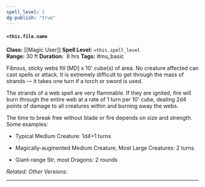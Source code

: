 ```yaml
---
spell_level: 2
dg-publish: "true"
---
```


#### `=this.file.name`

**Class:** [[Magic User]]
**Spell Level:** `=this.spell_level`  
**Range:**  30 ft
**Duration:**  8 hrs
**Tags:** #mu_basic 

Fibrous, sticky webs fill [MD] x 10' cube(s) of area. No creature affected can cast spells or attack. It is extremely difficult to get through the mass of strands — it takes one turn if a torch or sword is used. 

The strands of a web spell are very flammable. If they are ignited, fire will burn through the entire web at a rate of 1 turn per 10' cube, dealing 2d4 points of damage to all creatures within and burning away the webs. 

The time to break free without blade or fire depends on size and strength. Some examples:

- Typical Medium Creature: 1d4+1 turns

- Magically-augmented Medium Creature, Most Large Creatures: 2 turns

- Giant-range Str, most Dragons: 2 rounds


*Related:* 
*Other Versions:*
___


